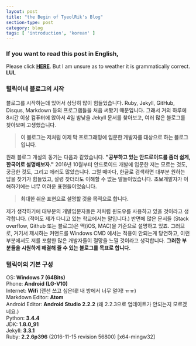 ```yaml
---
layout: post
title: "the Begin of TyeolRik's Blog"
section-type: post
category: blog
tags: [ 'introduction', 'korean' ]
---
```

### If you want to read this post in English,
Please click **[HERE](http://www.naver.com)**. But I am unsure as to weather it is grammatically correct. **LUL**

### 텰릭이네 블로그의 시작
블로그를 시작하는데 있어서 상당히 많이 힘들었습니다. Ruby, Jekyll, GitHub, Disqus, Markdown 등의 프로그램들을 처음 써봤기 때문입니다. 그래서 거의 하루에 8시간 이상 컴퓨터에 앉아서 4일 밤낮을 Jekyll 문서를 찾아보고, 여러 많은 블로그를 찾아보며 고생했습니다.

> **이 블로그는 저처럼 이제 막 프로그래밍에 입문한 개발자를 대상으로 하는 블로그입니다.**

원래 블로그 개설의 동기는 다음과 같았습니다. **"공부하고 있는 안드로이드를 좀더 쉽게, 한국어로 설명해보자."** 2016년 10월부터 안드로이드 개발에 입문한 저는 모르는 것도, 궁금한 것도, 그리고 에러도 많았습니다. 그럴 때마다, 한글로 검색하면 대부분 원하는 답을 찾기가 힘들었고, 설령 찾더라도 이해할 수 없는 말들이었습니다. 초보개발자가 이해하기에는 너무 어려운 표현들이었습니다.

> **최대한 쉬운 표현으로 설명할 것을 목적으로 합니다.**

제가 생각하기에 대부분의 개발입문자들은 저처럼 윈도우를 사용하고 있을 것이라고 생각합니다. (적어도 제가 다니고 있는 학교에서는 말입니다.) 반면에 많은 문서들 (Stack overflow, Github 또는 블로그)은 맥(iOS, MAC)을 기준으로 설명하고 있죠. 그러므로, 거기서 제시하는 커맨드를 Windows CMD 에서는 적용이 안되는게 당연하고, 이런 부분에서도 저를 포함한 많은 개발자들이 절망을 느낄 것이라고 생각합니다. **그러한 부분들을 시원하게 해결해 줄 수 있는 블로그를 목표로 합니다.**

### 텰릭이의 기본 구성
OS: **Windows 7 (64Bits)**  
Phone: **Android (LG-V10)**  
Internet: **Wifi** (랜선 쓰고 싶은데! 내 방에서 너무 멀어! ㅠㅠ)  
Markdown Editor: **Atom**  
Android Editor: **Android Studio 2.2.2** (왜 2.2.3으로 업데이트가 안되는지 모르겠네요.)  
Python: **3.4.4**  
JDK: **1.8.0_91**  
Jekyll: **3.3.1**  
Ruby: **2.2.6p396** (2016-11-15 revision 56800) [x64-mingw32]  
